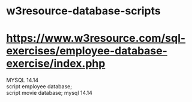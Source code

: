 # w3resource-database-scripts <br />
# https://www.w3resource.com/sql-exercises/employee-database-exercise/index.php <br />

MYSQL 14.14 <br />
script employee database; <br />
script movie database; mysql 14.14

